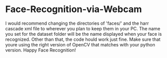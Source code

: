 # Face-Recognition-via-Webcam
I would recommend changing the directories of 'faces/' and the harr cascade xml file to wherever you plan to keep them in your PC.
The name you set for the dataset folder will be the name displayed when your face is recognized.
Other than that, the code hould work just fine. Make sure that youre using the right version of OpenCV that matches with your python version. Happy Face Recognition! 
